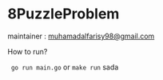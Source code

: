 # 8PuzzleProblem

maintainer : muhamadalfarisy98@gmail.com

How to run?

` go run main.go` or `make run`
sada